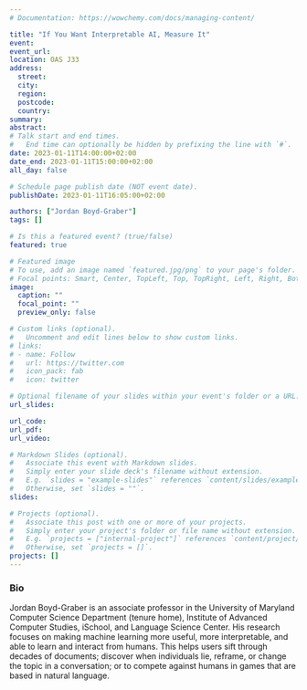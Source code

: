 ```yaml
---
# Documentation: https://wowchemy.com/docs/managing-content/

title: "If You Want Interpretable AI, Measure It"
event: 
event_url:
location: OAS J33
address: 
  street:
  city:
  region:
  postcode:
  country:
summary: 
abstract:
# Talk start and end times.
#   End time can optionally be hidden by prefixing the line with `#`.
date: 2023-01-11T14:00:00+02:00
date_end: 2023-01-11T15:00:00+02:00
all_day: false

# Schedule page publish date (NOT event date).
publishDate: 2023-01-11T16:05:00+02:00

authors: ["Jordan Boyd-Graber"]
tags: []

# Is this a featured event? (true/false)
featured: true

# Featured image
# To use, add an image named `featured.jpg/png` to your page's folder. 
# Focal points: Smart, Center, TopLeft, Top, TopRight, Left, Right, BottomLeft, Bottom, BottomRight.
image:
  caption: ""
  focal_point: ""
  preview_only: false

# Custom links (optional).
#   Uncomment and edit lines below to show custom links.
# links:
# - name: Follow
#   url: https://twitter.com
#   icon_pack: fab
#   icon: twitter

# Optional filename of your slides within your event's folder or a URL.
url_slides: 

url_code:
url_pdf: 
url_video:

# Markdown Slides (optional).
#   Associate this event with Markdown slides.
#   Simply enter your slide deck's filename without extension.
#   E.g. `slides = "example-slides"` references `content/slides/example-slides.md`.
#   Otherwise, set `slides = ""`.
slides:

# Projects (optional).
#   Associate this post with one or more of your projects.
#   Simply enter your project's folder or file name without extension.
#   E.g. `projects = ["internal-project"]` references `content/project/deep-learning/index.md`.
#   Otherwise, set `projects = []`.
projects: []
---
```


### Bio
Jordan Boyd-Graber is an associate professor in the University of Maryland Computer Science Department (tenure home), Institute of Advanced Computer Studies, iSchool, and Language Science Center. His research focuses on making machine learning more useful, more interpretable, and able to learn and interact from humans. This helps users sift through decades of documents; discover when individuals lie, reframe, or change the topic in a conversation; or to compete against humans in games that are based in natural language.
